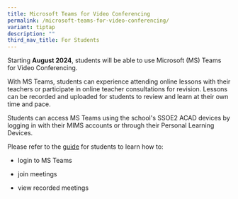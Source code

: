 ```yaml
---
title: Microsoft Teams for Video Conferencing
permalink: /microsoft-teams-for-video-conferencing/
variant: tiptap
description: ""
third_nav_title: For Students
---
```

<p>Starting <strong>August 2024</strong>, students will be able to use Microsoft
(MS) Teams for Video Conferencing.</p>
<p>With MS Teams, students can experience attending online lessons with their
teachers or participate in online teacher consultations for revision. Lessons
can be recorded and uploaded for students to review and learn at their
own time and pace.</p>
<p>Students can access MS Teams using the school's SSOE2 ACAD devices by
logging in with their MIMS accounts or through their Personal Learning
Devices.</p>
<p>Please refer to the <a href="/files/For Student/MOE_M365_Enhancement_Students_MS_Teams_VC_and_Chat_Quick_Guide.pdf" rel="noopener noreferrer nofollow" target="_blank">guide</a> for
students to learn how to:</p>
<ul data-tight="true" class="tight">
<li>
<p>login to MS Teams</p>
</li>
<li>
<p>join meetings</p>
</li>
<li>
<p>view recorded meetings</p>
</li>
</ul>
<p></p>